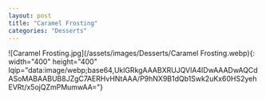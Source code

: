 ```yaml
---
layout: post
title: "Caramel Frosting"
categories: "Desserts"
---
```

![Caramel Frosting.jpg](/assets/images/Desserts/Caramel Frosting.webp){: width="400" height="400" lqip="data:image/webp;base64,UklGRkgAAABXRUJQVlA4IDwAAADwAQCdASoMABAABUB8JZgC7AERHvHNtAAA/P9hNX9B1dQb1Swk2uKx60HS2yehEVRt/x5ojQZmPMumwAA="}

